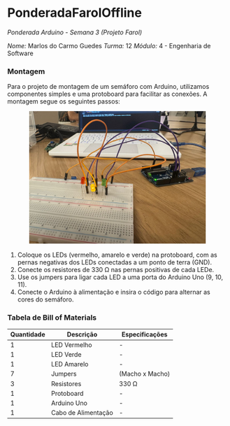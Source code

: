 # PonderadaFarolOffline
*Ponderada Arduino - Semana 3 (Projeto Farol)*

*Nome:* Marlos do Carmo Guedes
*Turma:* 12 
*Módulo:* 4 - Engenharia de Software 

### Montagem

Para o projeto de montagem de um semáforo com Arduino, utilizamos componentes simples e uma protoboard para facilitar as conexões. A montagem segue os seguintes passos:

<div style="text-align: center;">
    <img src="../images/fotoSemaforo.jpeg" alt="Descrição da imagem" width="80%">
</div>

1. Coloque os LEDs (vermelho, amarelo e verde) na protoboard, com as pernas negativas dos LEDs conectadas a um ponto de terra (GND).
2. Conecte os resistores de 330 Ω nas pernas positivas de cada LEDe.
3. Use os jumpers para ligar cada LED a uma porta do Arduino Uno (9, 10, 11).
4. Conecte o Arduino à alimentação e insira o código para alternar as cores do semáforo.

### Tabela de Bill of Materials

| Quantidade | Descrição               | Especificações     |
|------------|--------------------------|---------------------|
| 1          | LED Vermelho             | -                  |
| 1          | LED Verde                | -                  |
| 1          | LED Amarelo              | -                  |
| 7          | Jumpers                  | (Macho x Macho)    |
| 3          | Resistores               | 330 Ω              |
| 1          | Protoboard               | -                  |
| 1          | Arduino Uno              | -                  |
| 1          | Cabo de Alimentação      | -                  |
